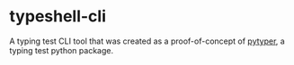 # typeshell-cli

A typing test CLI tool that was created as a proof-of-concept of [pytyper](https://github.com/greysonDEV/pytyper), a typing test python package.
